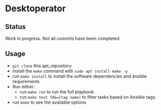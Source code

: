 # Desktoperator

## Status

Work in progress. Not all commits have been completed.

## Usage

* `git clone` this apt_repository
* install the `make` command with `sudo apt install make -y`
* run `make install` to install the software dependencies and ansible requirements
* Run either:
    * run `make run` to run the full playbook.
    * run `make test TAG=[tag name]` to filter tasks based on Ansible tags.
* run `make` to see the available options
